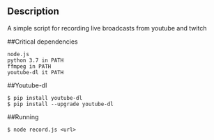 ## Description
A simple script for recording live broadcasts from youtube and twitch

##Critical dependencies
```
node.js
python 3.7 in PATH
ffmpeg in PATH
youtube-dl it PATH
```
##Youtube-dl
```
$ pip install youtube-dl
$ pip install --upgrade youtube-dl
```

##Running
```
$ node record.js <url>
```
